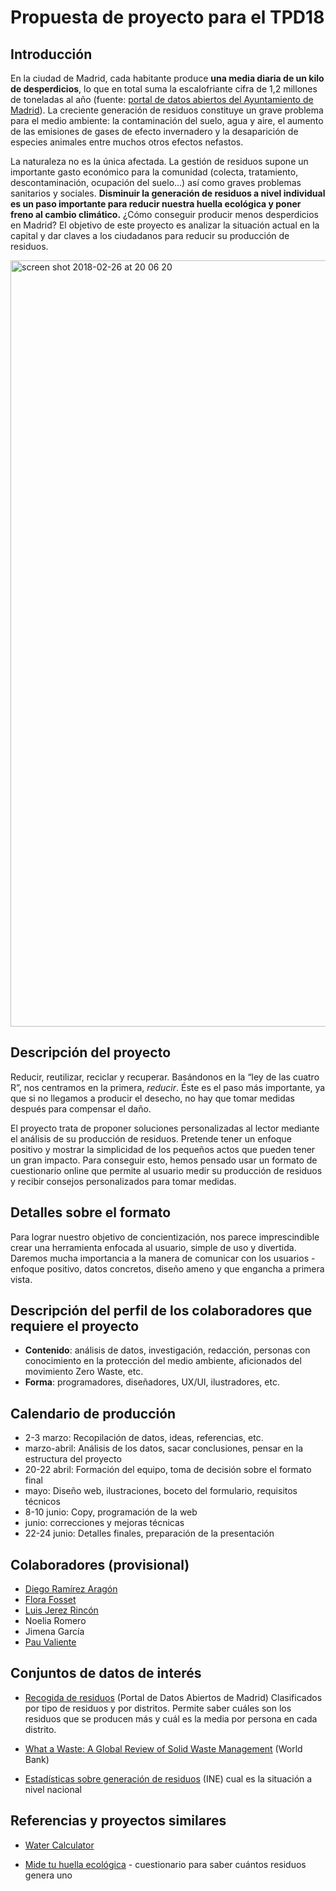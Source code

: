 # Propuesta de proyecto para el TPD18

 
## Introducción
En la ciudad de Madrid, cada habitante produce **una media diaria de un kilo de desperdicios**, lo que en total suma la escalofriante cifra de 1,2 millones de toneladas al año (fuente: [portal de datos abiertos del Ayuntamiento de Madrid](https://datos.madrid.es/sites/v/index.jsp?vgnextoid=86e4ee950779d510VgnVCM2000001f4a900aRCRD&vgnextchannel=374512b9ace9f310VgnVCM100000171f5a0aRCRD)). La creciente generación de residuos constituye un grave problema para el medio ambiente: la contaminación del suelo, agua y aire, el aumento de las emisiones de gases de efecto invernadero y la desaparición de especies animales entre muchos otros efectos nefastos.

La naturaleza no es la única afectada. La gestión de residuos supone un importante gasto económico para la comunidad (colecta, tratamiento, descontaminación, ocupación del suelo…) así como graves problemas sanitarios y sociales.
**Disminuir la generación de residuos a nivel individual es un paso importante para reducir nuestra huella ecológica y poner freno al cambio climático.** ¿Cómo conseguir producir menos desperdicios en Madrid? El objetivo de este proyecto es analizar la situación actual en la capital y dar claves a los ciudadanos para reducir su producción de residuos.

 
 <img width="1226" alt="screen shot 2018-02-26 at 20 06 20" src="https://user-images.githubusercontent.com/22743273/36932839-c6ea16c4-1ecf-11e8-9844-d21b105def15.png">

 
## Descripción del proyecto
Reducir, reutilizar, reciclar y recuperar. Basándonos en la “ley de las cuatro R”, nos centramos en la primera, *reducir*. Éste es el paso más importante, ya que si no llegamos a producir el desecho, no hay que tomar medidas después para compensar el daño.

El proyecto trata de proponer soluciones personalizadas al lector mediante el análisis de su producción de residuos. Pretende tener un enfoque positivo y mostrar la simplicidad de los pequeños actos que pueden tener un gran impacto.
Para conseguir esto, hemos pensado usar un formato de cuestionario online que permite al usuario medir su producción de residuos y recibir consejos personalizados para tomar medidas.

 
 
## Detalles sobre el formato
Para lograr nuestro objetivo de concientización, nos parece imprescindible crear una herramienta enfocada al usuario, simple de uso y divertida. Daremos mucha importancia a la manera de comunicar con los usuarios - enfoque positivo, datos concretos, diseño ameno y que engancha a primera vista.


## Descripción del perfil de los colaboradores que requiere el proyecto
- **Contenido**: análisis de datos, investigación, redacción, personas con conocimiento en la protección del medio ambiente, aficionados del movimiento Zero Waste, etc.
- **Forma**: programadores, diseñadores, UX/UI, ilustradores, etc.
 
 
## Calendario de producción
- 2-3 marzo: Recopilación de datos, ideas, referencias, etc.
- marzo-abril: Análisis de los datos, sacar conclusiones, pensar en la estructura del proyecto
- 20-22 abril: Formación del equipo, toma de decisión sobre el formato final
- mayo: Diseño web, ilustraciones, boceto del formulario, requisitos técnicos
- 8-10 junio: Copy, programación de la web
- junio: correcciones y mejoras técnicas
- 22-24 junio: Detalles finales, preparación de la presentación

 
## Colaboradores (provisional)
- [Diego Ramírez Aragón](https://twitter.com/lowfill)
- [Flora Fosset](https://twitter.com/florafosset)
- [Luis Jerez Rincón](https://www.linkedin.com/in/luisjerez/)
- Noelia Romero
- Jimena García
- [Pau Valiente](https://twitter.com/paucc)


## Conjuntos de datos de interés
- [Recogida de residuos](https://datos.madrid.es/sites/v/index.jsp?vgnextoid=86e4ee950779d510VgnVCM2000001f4a900aRCRD&vgnextchannel=374512b9ace9f310VgnVCM100000171f5a0aRCRD) (Portal de Datos Abiertos de Madrid) Clasificados por tipo de residuos y por distritos. Permite saber cuáles son los residuos que se producen más y cuál es la media por persona en cada distrito.
 
- [What a Waste: A Global Review of Solid Waste Management](http://web.worldbank.org/WBSITE/EXTERNAL/TOPICS/EXTURBANDEVELOPMENT/0,,contentMDK:23172887~pagePK:210058~piPK:210062~theSitePK:337178,00.html) (World Bank)

- [Estadísticas sobre generación de residuos](http://www.ine.es/dyngs/INEbase/es/categoria.htm?c=Estadistica_P&cid=1254735976612) (INE)
cual es la situación a nivel nacional


## Referencias y proyectos similares
- [Water Calculator](https://www.watercalculator.org/?platform=hootsuite)

- [Mide tu huella ecológica](http://www.tuhuellaecologica.org/encuestas/residuos.asp) - cuestionario para saber cuántos residuos genera uno
